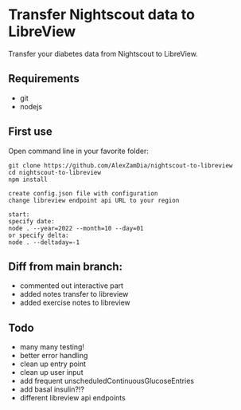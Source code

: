 # Transfer Nightscout data to LibreView
Transfer your diabetes data from Nightscout to LibreView.

## Requirements
- git
- nodejs

## First use


Open command line in your favorite folder:
```
git clone https://github.com/AlexZamDia/nightscout-to-libreview
cd nightscout-to-libreview
npm install

create config.json file with configuration
change libreview endpoint api URL to your region

start:
specify date:
node . --year=2022 --month=10 --day=01
or specify delta:
node . --deltaday=-1
```

## Diff from main branch:
- commented out interactive part
- added notes transfer to libreview
- added exercise notes to libreview

## Todo
- many many testing!
- better error handling
- clean up entry point
- clean up user input
- add frequent unscheduledContinuousGlucoseEntries
- add basal insulin?!?
- different libreview api endpoints
